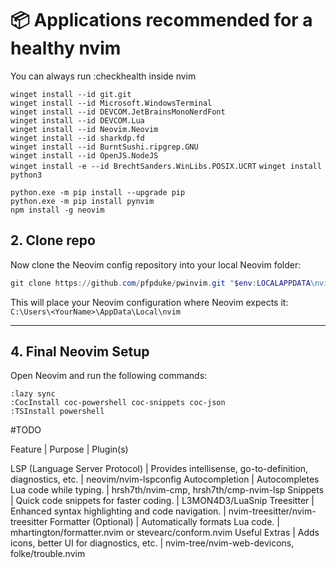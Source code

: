 # 📦 Applications recommended for a healthy nvim

You can always run :checkhealth inside nvim

`winget install --id git.git`                            
`winget install --id Microsoft.WindowsTerminal`            
`winget install --id DEVCOM.JetBrainsMonoNerdFont`         
`winget install --id DEVCOM.Lua`                          
`winget install --id Neovim.Neovim`                       
`winget install --id sharkdp.fd`                          
`winget install --id BurntSushi.ripgrep.GNU`              
`winget install --id OpenJS.NodeJS`                       
`winget install -e --id BrechtSanders.WinLibs.POSIX.UCRT` 
`winget install python3`                                  

`python.exe -m pip install --upgrade pip`                  
`python.exe -m pip install pynvim`                        
`npm install -g neovim`

## 2. Clone repo

Now clone the Neovim config repository into your local Neovim folder:

```powershell
git clone https://github.com/pfpduke/pwinvim.git "$env:LOCALAPPDATA\nvim"
```
This will place your Neovim configuration where Neovim expects it:  
`C:\Users\<YourName>\AppData\Local\nvim`

---


## 4. Final Neovim Setup

Open Neovim and run the following commands:

```shell
:lazy sync
:CocInstall coc-powershell coc-snippets coc-json
:TSInstall powershell
```

#TODO

Feature | Purpose | Plugin(s)

LSP (Language Server Protocol) | Provides intellisense, go-to-definition, diagnostics, etc. | neovim/nvim-lspconfig
Autocompletion | Autocompletes Lua code while typing. | hrsh7th/nvim-cmp, hrsh7th/cmp-nvim-lsp
Snippets | Quick code snippets for faster coding. | L3MON4D3/LuaSnip
Treesitter | Enhanced syntax highlighting and code navigation. | nvim-treesitter/nvim-treesitter
Formatter (Optional) | Automatically formats Lua code. | mhartington/formatter.nvim or stevearc/conform.nvim
Useful Extras | Adds icons, better UI for diagnostics, etc. | nvim-tree/nvim-web-devicons, folke/trouble.nvim

